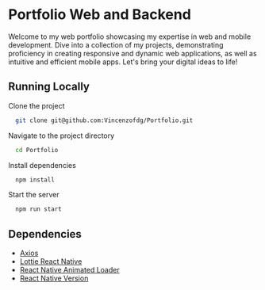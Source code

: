
# Portfolio Web and Backend

Welcome to my web portfolio showcasing my expertise in web and mobile development. Dive into a collection of my projects, demonstrating proficiency in creating responsive and dynamic web applications, as well as intuitive and efficient mobile apps. Let's bring your digital ideas to life!

## Running Locally

Clone the project

```bash
  git clone git@github.com:Vincenzofdg/Portfolio.git
```

Navigate to the project directory

```bash
  cd Portfolio
```

Install dependencies

```bash
  npm install
```

Start the server

```bash
  npm run start
```


## Dependencies

 - [Axios](https://www.npmjs.com/package/axios)
 - [Lottie React Native](https://www.npmjs.com/package/lottie-react-native)
 - [React Native Animated Loader](https://www.npmjs.com/package/react-native-animated-loader)
 - [React Native Version](https://www.npmjs.com/package/react-native-version)
